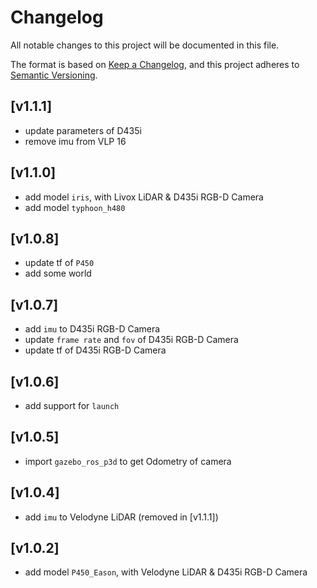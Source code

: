 # Changelog

All notable changes to this project will be documented in this file.

The format is based on [Keep a Changelog](https://keepachangelog.com/en/1.1.0/),
and this project adheres to [Semantic Versioning](https://semver.org/spec/v2.0.0.html).

## [v1.1.1]
- update parameters of D435i
- remove imu from VLP 16

## [v1.1.0]
- add model `iris`, with Livox LiDAR & D435i RGB-D Camera
- add model `typhoon_h480`

## [v1.0.8]
- update tf of `P450`
- add some world

## [v1.0.7]
- add `imu` to D435i RGB-D Camera
- update `frame rate` and `fov` of D435i RGB-D Camera
- update tf of D435i RGB-D Camera

## [v1.0.6]
- add support for `launch`

## [v1.0.5]
- import `gazebo_ros_p3d` to get Odometry of camera

## [v1.0.4]
- add `imu` to Velodyne LiDAR (removed in [v1.1.1])

## [v1.0.2]
- add model `P450_Eason`, with Velodyne LiDAR & D435i RGB-D Camera

